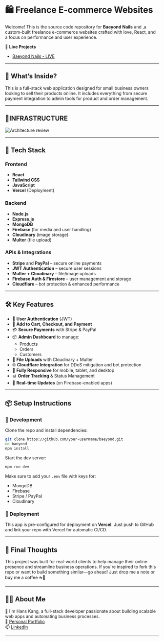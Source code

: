 # 🛍️ Freelance E-commerce Websites

Welcome! This is the source code repository for **Baeyond Nails** and ,a custom-built freelance e-commerce websites crafted with love, React, and a focus on performance and user experience.

🔗 **Live Projects**
- [Baeyond Nails - LIVE](https://baeyondfrontend.vercel.app/)
---

## 🤔 What’s Inside?

This is a full-stack web application designed for small business owners looking to sell their products online. It includes everything from secure payment integration to admin tools for product and order management.


---

## 🧱INFRASTRUCTURE

![Architecture review](https://github.com/user-attachments/assets/65e941af-153d-498b-a3a5-a5a3a20f5078)

---


## 🧱 Tech Stack

### Frontend
- **React**
- **Tailwind CSS**
- **JavaScript**
- **Vercel** (Deployment)

### Backend
- **Node.js**
- **Express.js**
- **MongoDB**
- **Firebase** (for media and user handling)
- **Cloudinary** (image storage)
- **Multer** (file upload)

### APIs & Integrations
- **Stripe** and **PayPal** – secure online payments
- **JWT Authentication** – secure user sessions
- **Multer + Cloudinary** – file/image uploads
- **Firebase Auth & Firestore** – user management and storage
- **Cloudflare** – bot protection & enhanced performance
---

## 🛠️ Key Features

- 🔐 **User Authentication** (JWT)
- 🛒 **Add to Cart, Checkout, and Payment**
- 💳 **Secure Payments** with Stripe & PayPal
- 📦 **Admin Dashboard** to manage:
  - Products
  - Orders
  - Customers
- 📁 **File Uploads** with Cloudinary + Multer
- 🌐 **Cloudflare Integration** for DDoS mitigation and bot protection
- 📱 **Fully Responsive** for mobile, tablet, and desktop
- 📊 **Order Tracking** & Status Management
- 🔄 **Real-time Updates** (on Firebase-enabled apps)

---

## 📦 Setup Instructions

### 🔧 Development

Clone the repo and install dependencies:

```bash
git clone https://github.com/your-username/baeyond.git
cd baeyond
npm install
```

Start the dev server:

```bash
npm run dev
```

Make sure to add your `.env` file with keys for:
- MongoDB
- Firebase
- Stripe / PayPal
- Cloudinary

### 🚀 Deployment

This app is pre-configured for deployment on **Vercel**. Just push to GitHub and link your repo with Vercel for automatic CI/CD.

---

## 🧪 Final Thoughts

This project was built for real-world clients to help manage their online presence and streamline business operations. If you're inspired to fork this repo or want to build something similar—go ahead! Just drop me a note or buy me a coffee ☕🙂

---

## 🙋‍♂️ About Me

👋 I'm Hans Kang, a full-stack developer passionate about building scalable web apps and automating business processes.  
🔗 [Personal Portfolio](https://hanskang.com)  
📫 [LinkedIn](https://www.linkedin.com/in/hanskkang)

---

